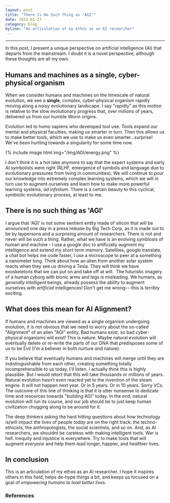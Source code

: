 ```yaml
---
layout: post
title: "There Is No Such Thing as 'AGI'"
date: 2023-01-27
category: blog
byline: "An articulation of my ethos as an AI researcher"
---
```


<script type="text/javascript" async
  src="https://cdn.mathjax.org/mathjax/latest/MathJax.js?config=TeX-MML-AM_CHTML">
</script>

<script type="text/x-mathjax-config">
MathJax.Hub.Config({
  TeX: { equationNumbers: { autoNumber: "AMS" } },
  tex2jax: {inlineMath: [['$','$'], ['\\(','\\)']]}
});
</script>

---
In this post, I present a unique perspective on artificial intelligence (AI) that departs from the mainstream. 
I doubt it is a novel perspective, although these thoughts are all my own.

## Humans and machines as a single, cyber-physical organism

When we consider humans and machines on the timescale of natural evolution, we see a **single**, complex, cyber-physical organism rapidly moving along a noisy evolutionary landscape.
I say "rapidly" as this motion is relative to the slow evolutionary progress that, over millions of years, delivered us from our humble Worm origins.

Evolution led to homo sapiens who developed tool use. Tools expand our mental and physical faculties, making us smarter in turn. Then this allows us to make better tools, which we use to make us even smarter...surprise! We've *been* hurtling towards a singularity for some time now.

{%
    include image.html
    img="/img/AGI/energy.png"
%}

I don't think it is a hot take anymore to say that the expert systems and early AI symbolists were right (RLHF, emergence of symbols and language due to evolutionary pressures from living in communities).
We will continue to pour our knowledge into extremely complex learning systems, which we will in turn use to augment ourselves and learn how to make more powerful learning systems, *ad infinitum*.
There is a certain beauty to this cyclical, symbiotic evolutionary process, at least to me.

## There is no such thing as 'AGI'
I argue that 'AGI' is not some sentient entity made of silicon that will be announced one day in a press release by Big Tech Corp, as it is made out to be by laypersons and a surprising amount of researchers.
There is not and never will be such a thing.
Rather, what we have is an evolving symbiosis of human and machine - i use a google doc to artificially augment my intelligence and extend my short term memory. Satellites,  google translate, a chat bot helps me code faster, I use a microscope to peer at a something a nanometer long.
Think about how an alien from another solar system reacts when they see us driving a Tesla.
They will think we have exoskeletons that we can put on and take off at will. 
The futuristic imagery of a human cyborg with bionic arms and legs is misleading. 
We humans, as *generally intelligent* beings, already possess the ability to augment ourselves with *artificial* intelligences! 
Don't get me wrong---this is terribly exciting.

## What does this mean for AI Alignment?
If humans and machines are viewed as a single organism undergoing evolution, it is not obvious that we need to worry about the so-called "Alignment" of an alien "AGI" entity.
Bad humans exist, so bad cyber-physical organisms will exist! 
This is nature. 
Maybe natural evolution will eventually delete or re-write the parts of our DNA that predisposes some of us to be Evil (I'm a believer in both nurture *and* nature).

If you believe that eventually humans and machines will merge until they are indistinguishable from each other, creating something totally incomprehensible to us today, I'll listen.
I actually think this is highly plausible. 
But I would retort that this will take thousands or millions of years. 
Natural evolution hasn't even reacted yet to the invention of the steam engine.
It will not happen next year. Or in 5 years. Or in 10 years. Sorry VCs.
The outcome of this line of thinking is that it is utter nonsense to dedicate time and resources towards "building AGI" today.
In the end, natural evolution will run its course, and our job should be to just keep human civilization chugging along to be around for it.

The deep thinkers asking the hard hitting questions about how technology is/will impact the lives of people *today* are on the right track: the techno-ethicists, the anthropologists, the social scientists, and so on.
And, as AI researchers, we shouldnt be careless with making intelligent tools. War is hell. Inequity and injustice is everywhere. Try to make tools that will augment *everyone* and help them lead longer, happier, and healthier lives. 

## In conclusion
This is an articulation of my ethos as an AI researcher. I hope it inspires others in this field, helps de-hype things a bit, and keeps us focused on a goal of *empowering humans to lead better lives*.

### References

